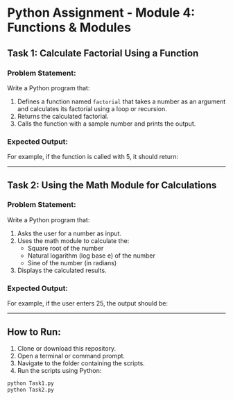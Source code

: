 # Python Assignment - Module 4: Functions & Modules

## Task 1: Calculate Factorial Using a Function

### Problem Statement:
Write a Python program that:
1. Defines a function named `factorial` that takes a number as an argument and calculates its factorial using a loop or recursion.
2. Returns the calculated factorial.
3. Calls the function with a sample number and prints the output.

### Expected Output:
For example, if the function is called with 5, it should return:

---

## Task 2: Using the Math Module for Calculations

### Problem Statement:
Write a Python program that:
1. Asks the user for a number as input.
2. Uses the math module to calculate the:
   - Square root of the number
   - Natural logarithm (log base e) of the number
   - Sine of the number (in radians)
3. Displays the calculated results.

### Expected Output:
For example, if the user enters 25, the output should be:

---

##  How to Run:

1. Clone or download this repository.
2. Open a terminal or command prompt.
3. Navigate to the folder containing the scripts.
4. Run the scripts using Python:

```bash
python Task1.py
python Task2.py



